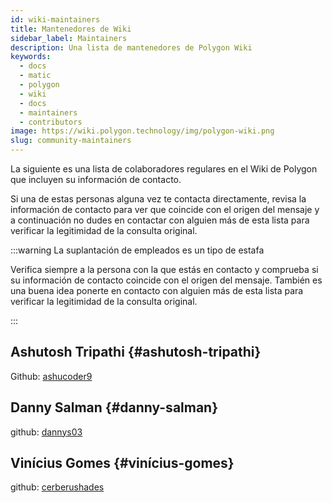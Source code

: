 ```yaml
---
id: wiki-maintainers
title: Mantenedores de Wiki
sidebar_label: Maintainers
description: Una lista de mantenedores de Polygon Wiki
keywords:
  - docs
  - matic
  - polygon
  - wiki
  - docs
  - maintainers
  - contributors
image: https://wiki.polygon.technology/img/polygon-wiki.png
slug: community-maintainers
---
```


La siguiente es una lista de colaboradores regulares en el Wiki de Polygon que incluyen su información de contacto.

Si una de estas personas alguna vez te contacta directamente, revisa la información de contacto para ver que coincide con el origen del mensaje y a continuación no dudes en contactar con alguien más de esta lista para verificar la legitimidad de la consulta original.

:::warning La suplantación de empleados es un tipo de estafa

Verifica siempre a la persona con la que estás en contacto y comprueba si su información de contacto coincide con el origen del mensaje. También es una buena idea ponerte en contacto con alguien más de esta lista para verificar la legitimidad de la consulta original.

:::

## Ashutosh Tripathi {#ashutosh-tripathi}

Github: [ashucoder9](https://github.com/ashucoder9)

## Danny Salman {#danny-salman}

github: [dannys03](https://github.com/DannyS03)

## Vinícius Gomes {#vinícius-gomes}

github: [cerberushades](https://github.com/cerberushades)
